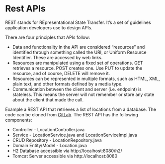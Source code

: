 # Rest APIs

REST stands for REpresentational State Transfer. It’s a set of guidelines application developers use to design APIs.

There are four principles that APIs follow:

* Data and functionality in the API are considered “resources” and identified through something called the URI, or Uniform Resource Identifier. These are accessed by web links.
* Resources are manipulated using a fixed set of operations. GET retrieves a resource. POST creates one. Use PUT to update the resource, and of course, DELETE will remove it.
* Resources can be represented in multiple formats, such as HTML, XML, plain text, and other formats defined by a media type.
* Communication between the client and server (i.e. endpoint) is stateless. This means the server will not remember or store any state about the client that made the call.

Example a REST API that retrieves a list of locations from a database. The code can be cloned from [GitLab](https://gitlab.com/videolearning/udacity-java/tree/master/Lesson2-restapis).
The REST API has the following components:
* Controller - LocationController.java
* Service - LocationService.java and LocationServiceImpl.java
* CRUD Repository - LocationRepository.java
* Domain Entity/Model - Location.java
* H2 Database accessible via http://localhost:8080/h2/
* Tomcat Server accessible via http://localhost:8080
